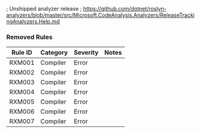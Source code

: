 ﻿; Unshipped analyzer release
; https://github.com/dotnet/roslyn-analyzers/blob/master/src/Microsoft.CodeAnalysis.Analyzers/ReleaseTrackingAnalyzers.Help.md

### Removed Rules

Rule ID | Category | Severity | Notes
--------|----------|----------|--------------------
RXM001  | Compiler |  Error   | 
RXM002  | Compiler |  Error   | 
RXM003  | Compiler |  Error   | 
RXM004  | Compiler |  Error   | 
RXM005  | Compiler |  Error   | 
RXM006  | Compiler |  Error   |
RXM007  | Compiler |  Error   |
